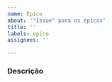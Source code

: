 ```yaml
---
name: Epico
about: '"Issue" para os épicos'
title: ''
labels: epico
assignees: ''

---
```


### Descrição
